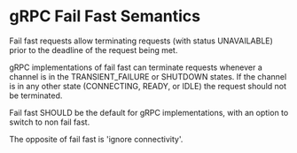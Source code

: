 gRPC Fail Fast Semantics
========================

Fail fast requests allow terminating requests (with status UNAVAILABLE) prior
to the deadline of the request being met.

gRPC implementations of fail fast can terminate requests whenever a channel is
in the TRANSIENT_FAILURE or SHUTDOWN states. If the channel is in any other
state (CONNECTING, READY, or IDLE) the request should not be terminated.

Fail fast SHOULD be the default for gRPC implementations, with an option to
switch to non fail fast.

The opposite of fail fast is 'ignore connectivity'.

